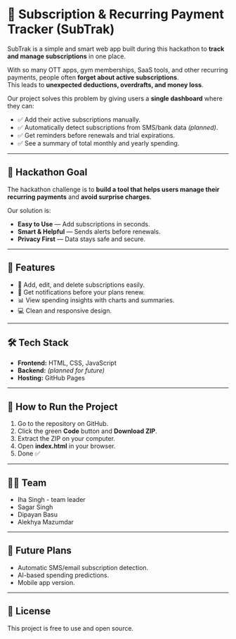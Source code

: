 # 📌 Subscription & Recurring Payment Tracker (SubTrak)

SubTrak is a simple and smart web app built during this hackathon to **track and manage subscriptions** in one place.  

With so many OTT apps, gym memberships, SaaS tools, and other recurring payments, people often **forget about active subscriptions**.  
This leads to **unexpected deductions, overdrafts, and money loss**.  

Our project solves this problem by giving users a **single dashboard** where they can:
- ✅ Add their active subscriptions manually.
- ✅ Automatically detect subscriptions from SMS/bank data *(planned)*.
- ✅ Get reminders before renewals and trial expirations.
- ✅ See a summary of total monthly and yearly spending.

---

## 🏁 **Hackathon Goal**
The hackathon challenge is to **build a tool that helps users manage their recurring payments** and **avoid surprise charges**.  

Our solution is:
- **Easy to Use** — Add subscriptions in seconds.
- **Smart & Helpful** — Sends alerts before renewals.
- **Privacy First** — Data stays safe and secure.

---

## 🌟 **Features**
- 📝 Add, edit, and delete subscriptions easily.
- 🔔 Get notifications before your plans renew.
- 📊 View spending insights with charts and summaries.
- 💻 Clean and responsive design.

---

## 🛠️ **Tech Stack**
- **Frontend:** HTML, CSS, JavaScript  
- **Backend:** *(planned for future)*  
- **Hosting:** GitHub Pages

---

## 🚀 **How to Run the Project**
1. Go to the repository on GitHub.
2. Click the green **Code** button and **Download ZIP**.
3. Extract the ZIP on your computer.
4. Open **index.html** in your browser.
5. Done ✅

---

## 👨‍💻 **Team**
- Iha Singh - team leader
- Sagar Singh
- Dipayan Basu
- Alekhya Mazumdar

---

## 📌 **Future Plans**
- Automatic SMS/email subscription detection.
- AI-based spending predictions.
- Mobile app version.

---

## 📄 **License**
This project is free to use and open source.
